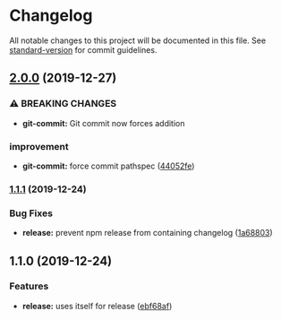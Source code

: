 # Changelog

All notable changes to this project will be documented in this file. See [standard-version](https://github.com/conventional-changelog/standard-version) for commit guidelines.

## [2.0.0](https://github.com/overlayed-app/standard-version-tagger/compare/v1.1.1...v2.0.0) (2019-12-27)


### ⚠ BREAKING CHANGES

* **git-commit:** Git commit now forces addition

### improvement

* **git-commit:** force commit pathspec ([44052fe](https://github.com/overlayed-app/standard-version-tagger/commit/44052fe628b1ef183f39d7ddbae86acf1b54ae9e))

### [1.1.1](https://github.com/overlayed-app/standard-version-tagger/compare/v1.1.0...v1.1.1) (2019-12-24)


### Bug Fixes

* **release:** prevent npm release from containing changelog ([1a68803](https://github.com/overlayed-app/standard-version-tagger/commit/1a688034ffb3e68af67c381a5b95812a4222fa8a))

## 1.1.0 (2019-12-24)


### Features

* **release:** uses itself for release ([ebf68af](https://github.com/overlayed-app/standard-version-tagger/commit/ebf68af07f6146bc63f32f2d3c7097446d77dac2))
